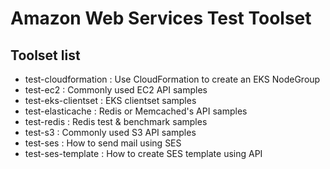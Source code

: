 # Amazon Web Services Test Toolset

## Toolset list

- test-cloudformation : Use CloudFormation to create an EKS NodeGroup
- test-ec2 : Commonly used EC2 API samples
- test-eks-clientset : EKS clientset samples
- test-elasticache : Redis or Memcached's API samples
- test-redis : Redis test & benchmark samples
- test-s3 : Commonly used S3 API samples
- test-ses : How to send mail using SES
- test-ses-template : How to create SES template using API
